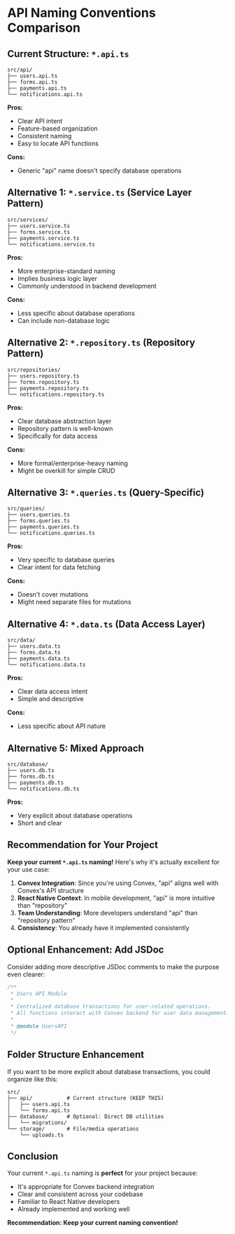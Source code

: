 # API Naming Conventions Comparison

## Current Structure: `*.api.ts`
```
src/api/
├── users.api.ts
├── forms.api.ts  
├── payments.api.ts
└── notifications.api.ts
```

**Pros:**
- Clear API intent
- Feature-based organization
- Consistent naming
- Easy to locate API functions

**Cons:**
- Generic "api" name doesn't specify database operations

## Alternative 1: `*.service.ts` (Service Layer Pattern)
```
src/services/
├── users.service.ts
├── forms.service.ts  
├── payments.service.ts
└── notifications.service.ts
```

**Pros:**
- More enterprise-standard naming
- Implies business logic layer
- Commonly understood in backend development

**Cons:**
- Less specific about database operations
- Can include non-database logic

## Alternative 2: `*.repository.ts` (Repository Pattern)
```
src/repositories/
├── users.repository.ts
├── forms.repository.ts  
├── payments.repository.ts
└── notifications.repository.ts
```

**Pros:**
- Clear database abstraction layer
- Repository pattern is well-known
- Specifically for data access

**Cons:**
- More formal/enterprise-heavy naming
- Might be overkill for simple CRUD

## Alternative 3: `*.queries.ts` (Query-Specific)
```
src/queries/
├── users.queries.ts
├── forms.queries.ts  
├── payments.queries.ts
└── notifications.queries.ts
```

**Pros:**
- Very specific to database queries
- Clear intent for data fetching

**Cons:**
- Doesn't cover mutations
- Might need separate files for mutations

## Alternative 4: `*.data.ts` (Data Access Layer)
```
src/data/
├── users.data.ts
├── forms.data.ts  
├── payments.data.ts
└── notifications.data.ts
```

**Pros:**
- Clear data access intent
- Simple and descriptive

**Cons:**
- Less specific about API nature

## Alternative 5: Mixed Approach
```
src/database/
├── users.db.ts
├── forms.db.ts  
├── payments.db.ts
└── notifications.db.ts
```

**Pros:**
- Very explicit about database operations
- Short and clear

## Recommendation for Your Project

**Keep your current `*.api.ts` naming!** Here's why it's actually excellent for your use case:

1. **Convex Integration**: Since you're using Convex, "api" aligns well with Convex's API structure
2. **React Native Context**: In mobile development, "api" is more intuitive than "repository"  
3. **Team Understanding**: More developers understand "api" than "repository pattern"
4. **Consistency**: You already have it implemented consistently

## Optional Enhancement: Add JSDoc

Consider adding more descriptive JSDoc comments to make the purpose even clearer:

```typescript
/**
 * Users API Module
 * 
 * Centralized database transactions for user-related operations.
 * All functions interact with Convex backend for user data management.
 * 
 * @module UsersAPI
 */
```

## Folder Structure Enhancement

If you want to be more explicit about database transactions, you could organize like this:

```
src/
├── api/           # Current structure (KEEP THIS)
│   ├── users.api.ts
│   └── forms.api.ts
├── database/      # Optional: Direct DB utilities
│   └── migrations/
└── storage/       # File/media operations
    └── uploads.ts
```

## Conclusion

Your current `*.api.ts` naming is **perfect** for your project because:
- It's appropriate for Convex backend integration
- Clear and consistent across your codebase  
- Familiar to React Native developers
- Already implemented and working well

**Recommendation: Keep your current naming convention!**
